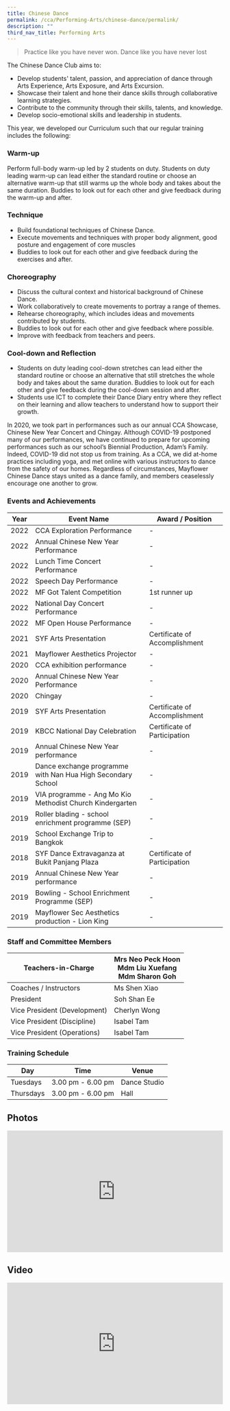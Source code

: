 ```yaml
---
title: Chinese Dance
permalink: /cca/Performing-Arts/chinese-dance/permalink/
description: ""
third_nav_title: Performing Arts
---
```

> Practice like you have never won. Dance like you have never lost

The Chinese Dance Club aims to:

*   Develop students' talent, passion, and appreciation of dance through Arts Experience, Arts Exposure, and Arts Excursion.
*   Showcase their talent and hone their dance skills through collaborative learning strategies.
*   Contribute to the community through their skills, talents, and knowledge.
*   Develop socio-emotional skills and leadership in students.

This year, we developed our Curriculum such that our regular training includes the following:

### Warm-up

Perform full-body warm-up led by 2 students on duty. Students on duty leading warm-up can lead either the standard routine or choose an alternative warm-up that still warms up the whole body and takes about the same duration. Buddies to look out for each other and give feedback during the warm-up and after.

### Technique

*   Build foundational techniques of Chinese Dance.
*   Execute movements and techniques with proper body alignment, good posture and engagement of core muscles
*   Buddies to look out for each other and give feedback during the exercises and after.

### Choreography

*   Discuss the cultural context and historical background of Chinese Dance.
*   Work collaboratively to create movements to portray a range of themes.
*   Rehearse choreography, which includes ideas and movements contributed by students.
*   Buddies to look out for each other and give feedback where possible.
*   Improve with feedback from teachers and peers.

### Cool-down and Reflection

*   Students on duty leading cool-down stretches can lead either the standard routine or choose an alternative that still stretches the whole body and takes about the same duration. Buddies to look out for each other and give feedback during the cool-down session and after.
*   Students use ICT to complete their Dance Diary entry where they reflect on their learning and allow teachers to understand how to support their growth.

In 2020, we took part in performances such as our annual CCA Showcase, Chinese New Year Concert and Chingay. Although COVID-19 postponed many of our performances, we have continued to prepare for upcoming performances such as our school’s Biennial Production, Adam’s Family. Indeed, COVID-19 did not stop us from training. As a CCA, we did at-home practices including yoga, and met online with various instructors to dance from the safety of our homes. Regardless of circumstances, Mayflower Chinese Dance stays united as a dance family, and members ceaselessly encourage one another to grow.

### Events and Achievements

| Year 	| Event Name 	| Award / Position 	|
|---	|---	|---	|
| 2022 | CCA Exploration Performance |- |
|2022 | Annual Chinese New Year Performance |- |
|2022| Lunch Time Concert Performance| -|
|2022 |Speech Day Performance |-|
|2022| MF Got Talent Competition |1st runner up|
|2022|National Day Concert Performance |-|
|2022|MF Open House Performance |-|
| 2021 	| SYF Arts Presentation 	| Certificate of Accomplishment 	|
| 2021 	| Mayflower Aesthetics Projector 	| - 	|
| 2020 	| CCA exhibition performance 	| - 	|
| 2020 	| Annual Chinese New Year Performance 	| - 	|
|  2020	| Chingay 	| - 	|
| 2019 	| SYF Arts Presentation 	| Certificate of Accomplishment 	|
|  2019	| KBCC National Day Celebration 	| Certificate of Participation 	|
|  2019	| Annual Chinese New Year performance 	| - 	|
| 2019 	| Dance exchange programme with Nan Hua High Secondary School 	| - 	|
|  2019	| VIA programme - Ang Mo Kio Methodist Church Kindergarten 	| - 	|
| 2019 	| Roller blading - school enrichment programme (SEP) 	| - 	|
|  2019	| School Exchange Trip to Bangkok 	| - 	|
| 2018 	| SYF Dance Extravaganza at Bukit Panjang Plaza 	| Certificate of Participation 	|
| 2019 	| Annual Chinese New Year performance 	| - 	|
| 2019 	| Bowling - School Enrichment Programme (SEP) 	| - 	|
| 2019 	| Mayflower Sec Aesthetics production - Lion King 	| - 	|

### Staff and Committee Members

| Teachers-in-Charge 	| Mrs Neo Peck Hoon<br>Mdm Liu Xuefang<br>Mdm Sharon Goh 	|
|---	|---	|
| Coaches / Instructors 	| Ms Shen Xiao 	|
| President 	|  Soh Shan Ee	|
| Vice President (Development) 	| Cherlyn Wong	|
| Vice President (Discipline) 	| Isabel Tam 	|
| Vice President (Operations) 	| Isabel Tam 	|

### Training Schedule

| Day | Time | Venue |
| --- | --- | --- |
| Tuesdays | 3.00 pm - 6.00 pm | Dance Studio |
| Thursdays | 3.00 pm - 6.00 pm | Hall |

Photos
------
<div style="position:relative;width:100%;padding-bottom: 56.25%;height: 0; overflow: hidden;"><iframe style="position: absolute; top: 0; left: 0; width: 100%; height: 100%;" frameborder="0" src="https://docs.google.com/presentation/d/e/2PACX-1vQ0fCTBQNPn928ZMBhtpM9rhkkr0MkBviKz1s4ZIGO21xIQSURGHCF1oLd3nqPZVB6jfDQGT51cRts9/embed?start=true&loop=true&delayms=3000"></iframe></div>

Video
-----
<div style="position:relative;width:100%;padding-bottom: 56.25%;height: 0; overflow: hidden;"><iframe style="position: absolute; top: 0; left: 0; width: 100%; height: 100%;" allowfullscreen="" allow="accelerometer; autoplay; clipboard-write; encrypted-media; gyroscope; picture-in-picture" frameborder="0" title="Chinese Dance Direct School Admission 2020" src="https://www.youtube.com/embed/DCb_Q1c6ewo"></iframe></div>
